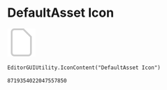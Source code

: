 # DefaultAsset Icon
![](/img/DefaultAsset%20Icon.png)

``` CSharp
EditorGUIUtility.IconContent("DefaultAsset Icon")
```
```
8719354022047557850
```
